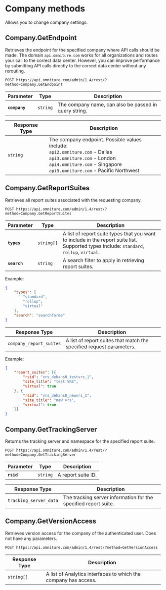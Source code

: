 # Company methods

Allows you to change company settings.

## Company.GetEndpoint

Retrieves the endpoint for the specified company where API calls should be made. The domain `api.omniture.com` works for all organizations and routes your call to the correct data center. However, you can improve performance by submitting API calls directly to the correct data center without any rerouting.

`POST https://api.omniture.com/admin/1.4/rest/?method=Company.GetEndpoint`

|Parameter|Type|Description|
|----|----|-----------|
|**`company`** |`string` |The company name, can also be passed in query string.|

|Response Type|Description|
|----|-----------|
| `string` | The company endpoint. Possible values include:<br/>`api2.omniture.com` - Dallas<br/>`api3.omniture.com` - London<br/>`api4.omniture.com` - Singapore<br/>`api5.omniture.com` - Pacific Northwest |

## Company.GetReportSuites

Retrieves all report suites associated with the requesting company.

`POST https://api.omniture.com/admin/1.4/rest/?method=Company.GetReportSuites`

|Parameter|Type|Description|
|----|----|-----------|
|**`types`** |`string[]` |A list of report suite types that you want to include in the report suite list. Supported types include: `standard`, `rollup`, `virtual`.|
|**`search`** |`string` |A search filter to apply in retrieving report suites.|

Example:

```json
{
    "types": [
        "standard",
        "rollup",
        "virtual"
    ],
    "search": "searchforme"
}
```

|Response Type|Description|
|----|-----------|
|`company_report_suites` |A list of report suites that match the specified request parameters.|

Example:

```json
{
    "report_suites": [{
        "rsid": "vrs_dehans0_testvrs_1",
        "site_title": "test VRS",
        "virtual": true
    }, {
        "rsid": "vrs_dehans0_newvrs_1",
        "site_title": "new vrs",
        "virtual": true
    }]
}
```

## Company.GetTrackingServer

Returns the tracking server and namespace for the specified report suite.

`POST https://api.omniture.com/admin/1.4/rest/?method=Company.GetTrackingServer`

|Parameter|Type|Description|
|----|----|-----------|
|**`rsid`** |`string` |A report suite ID.|

|Response Type|Description|
|----|-----------|
|`tracking_server_data` |The tracking server information for the specified report suite.|

## Company.GetVersionAccess

Retrieves version access for the company of the authenticated user. Does not have any parameters.

`POST https://api.omniture.com/admin/1.4/rest/?method=GetVersionAccess`

|Response Type|Description|
|----|-----------|
|`string[]` |A list of Analytics interfaces to which the company has access.|
